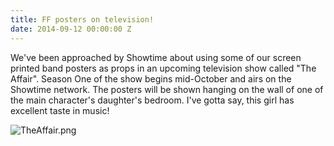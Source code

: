 ```yaml
---
title: FF posters on television!
date: 2014-09-12 00:00:00 Z
---
```


We've been approached by Showtime about using some of our screen printed band posters as props in an upcoming television show called "The Affair". Season One of the show begins mid-October and airs on the Showtime network. The posters will be shown hanging on the wall of one of the main character's daughter's bedroom. I've gotta say, this girl has excellent taste in music!

![TheAffair.png](/uploads/TheAffair.png)
